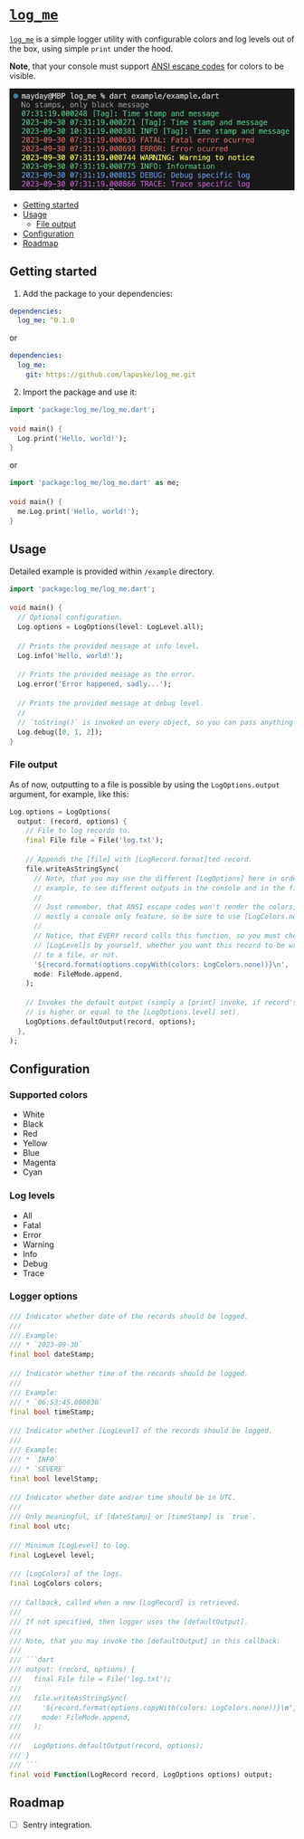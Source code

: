 [`log_me`]
========

[`log_me`] is a simple logger utility with configurable colors and log levels out of the box, using simple `print` under the hood.

__Note__, that your console must support [ANSI escape codes](https://en.wikipedia.org/wiki/ANSI_escape_code) for colors to be visible.

![Screenshot](https://raw.githubusercontent.com/lapuske/log_me/main/screenshot.png "Screenshot")

* [Getting started](#getting-started)
* [Usage](#usage)
  * [File output](#file-output)
* [Configuration](#configuration)
* [Roadmap](#roadmap)




## Getting started

1. Add the package to your dependencies:

```yaml
dependencies:
  log_me: ^0.1.0
```

or

```yaml
dependencies:
  log_me:
    git: https://github.com/lapuske/log_me.git
```

2. Import the package and use it:

```dart
import 'package:log_me/log_me.dart';

void main() {
  Log.print('Hello, world!');
}
```

or

```dart
import 'package:log_me/log_me.dart' as me;

void main() {
  me.Log.print('Hello, world!');
}
```




## Usage

Detailed example is provided within `/example` directory.

```dart
import 'package:log_me/log_me.dart';

void main() {
  // Optional configuration.
  Log.options = LogOptions(level: LogLevel.all);

  // Prints the provided message at info level.
  Log.info('Hello, world!');

  // Prints the provided message as the error.
  Log.error('Error happened, sadly...');

  // Prints the provided message at debug level.
  //
  // `toString()` is invoked on every object, so you can pass anything there.
  Log.debug([0, 1, 2]);
}
```


### File output

As of now, outputting to a file is possible by using the `LogOptions.output` argument, for example, like this:

```dart
Log.options = LogOptions(
  output: (record, options) {
    // File to log records to.
    final File file = File('log.txt');

    // Appends the [file] with [LogRecord.format]ted record.
    file.writeAsStringSync(
      // Note, that you may use the different [LogOptions] here in order, for
      // example, to see different outputs in the console and in the file.
      //
      // Just remember, that ANSI escape codes won't render the colors, it's
      // mostly a console only feature, so be sure to use [LogColors.none].
      //
      // Notice, that EVERY record calls this function, so you must check the
      // [LogLevel]s by yourself, whether you want this record to be written
      // to a file, or not.
      '${record.format(options.copyWith(colors: LogColors.none))}\n',
      mode: FileMode.append,
    );

    // Invokes the default output (simply a [print] invoke, if record's level
    // is higher or equal to the [LogOptions.level] set).
    LogOptions.defaultOutput(record, options);
  },
);
```




## Configuration


### Supported colors

- White
- Black
- Red
- Yellow
- Blue
- Magenta
- Cyan


### Log levels

- All
- Fatal
- Error
- Warning
- Info
- Debug
- Trace



### Logger options

```dart
/// Indicator whether date of the records should be logged.
///
/// Example:
/// * `2023-09-30`
final bool dateStamp;

/// Indicator whether time of the records should be logged.
///
/// Example:
/// * `06:53:45.000030`
final bool timeStamp;

/// Indicator whether [LogLevel] of the records should be logged.
///
/// Example:
/// * `INFO`
/// * `SEVERE`
final bool levelStamp;

/// Indicator whether date and/or time should be in UTC.
///
/// Only meaningful, if [dateStamp] or [timeStamp] is `true`.
final bool utc;

/// Minimum [LogLevel] to log.
final LogLevel level;

/// [LogColors] of the logs.
final LogColors colors;

/// Callback, called when a new [LogRecord] is retrieved.
///
/// If not specified, then logger uses the [defaultOutput].
///
/// Note, that you may invoke the [defaultOutput] in this callback:
///
/// ```dart
/// output: (record, options) {
///   final File file = File('log.txt');
///
///   file.writeAsStringSync(
///     '${record.format(options.copyWith(colors: LogColors.none))}\n',
///     mode: FileMode.append,
///   );
///
///   LogOptions.defaultOutput(record, options);
/// }
/// ```
final void Function(LogRecord record, LogOptions options) output;
```




## Roadmap

- [ ] Sentry integration.




[`log_me`]: https://pub.dev/packages/log_me